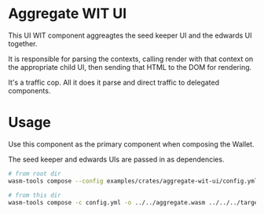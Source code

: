 # Aggregate WIT UI

This UI WIT component aggreagtes the seed keeper UI and the edwards UI together.

It is responsible for parsing the contexts, calling render with that context on the appropriate child UI, then sending that HTML to the DOM for rendering.

It's a traffic cop. All it does it parse and direct traffic to delegated components.

# Usage

Use this component as the primary component when composing the Wallet.

The seed keeper and edwards UIs are passed in as dependencies.

```bash
# from root dir
wasm-tools compose --config examples/crates/aggregate-wit-ui/config.yml -o examples/aggregate.wasm target/wasm32-wasi/release/aggregate_wit_ui.wasm

# from this dir
wasm-tools compose -c config.yml -o ../../aggregate.wasm ../../../target/wasm32-wasi/release/aggregate_wit_ui.wasm 
```

